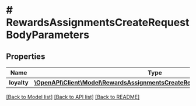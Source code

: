 # # RewardsAssignmentsCreateRequestBodyParameters

## Properties

Name | Type | Description | Notes
------------ | ------------- | ------------- | -------------
**loyalty** | [**\OpenAPI\Client\Model\RewardsAssignmentsCreateRequestBodyParametersLoyalty**](RewardsAssignmentsCreateRequestBodyParametersLoyalty.md) |  |

[[Back to Model list]](../../README.md#models) [[Back to API list]](../../README.md#endpoints) [[Back to README]](../../README.md)

